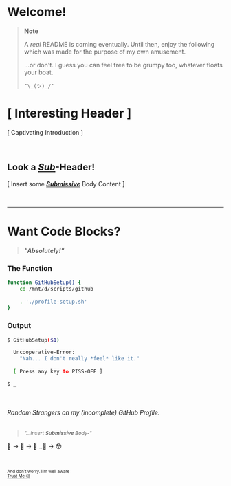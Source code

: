 # Welcome!

> __Note__
>
> A *real* README is coming eventually. Until then, enjoy the following which was made for the purpose of my own amusement.
>
> ...or don't. I guess you can feel free to be grumpy too, whatever floats your boat.
>
> ` ¯\_(ツ)_/¯ `

# [ Interesting Header ]

[ Captivating Introduction ]


<br />



## Look a *[Sub](https://github.com/RichNSD/RichNSD/edit/main/README.md#random-strangers-on-my-incomplete-github-profile)*-Header!

[ Insert some __*[Submissive](https://github.com/RichNSD/RichNSD/edit/main/README.md#random-strangers-on-my-incomplete-github-profile)*__ Body Content ]


<br />

---

# Want Code Blocks?

> __*"Absolutely!"*__
<!-- the Unbalanced Developer™ says in 
yet *another* imaginary dialogue with himself -->

### The Function
```bash
function GitHubSetup() {
    cd /mnt/d/scripts/github
    
    . './profile-setup.sh'
}
```

### Output
```bash
$ GitHubSetup($1)

  Uncooperative-Error:
    "Nah... I don't really *feel* like it."
        
  [ Press any key to PISS-OFF ]

$ _
```

<br />


###### Random Strangers on my (incomplete) GitHub Profile:

> <small><em>"...Insert __Submissive__ Body-"</em></small>

🙂 → 🤨 → 🧐...🤔 → 😳

<br />

<small><small>And don't worry. I'm well aware<br /> [Trust Me :wink:](https://matias.ma/nsfw/)</small></small>



